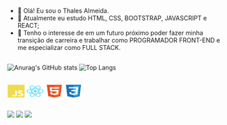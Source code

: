 - 👋 Olá! Eu sou o Thales Almeida.
- 🌱 Atualmente eu estudo HTML, CSS, BOOTSTRAP, JAVASCRIPT e REACT;
- 👀 Tenho o interesse de em um futuro próximo poder fazer minha transição de carreira e trabalhar como PROGRAMADOR FRONT-END e me especializar como FULL STACK.
##
![Anurag's GitHub stats](https://github-readme-stats.vercel.app/api?username=ThalesAlmeidaa&show_icons=true&theme=dracula)
![Top Langs](https://github-readme-stats.vercel.app/api/top-langs/?username=ThalesAlmeidaa&layout=compact&theme=dracula)


<div style="display: inline_block"><br>
    <img align="center" alt="Thales-Js" height="30" width="40" src="https://raw.githubusercontent.com/devicons/devicon/master/icons/javascript/javascript-plain.svg">
    <img align="center" alt="Thales-React" height="30" width="40" src="https://raw.githubusercontent.com/devicons/devicon/master/icons/react/react-original.svg">
    <img align="center" alt="Thales-HTML" height="30" width="40" src="https://raw.githubusercontent.com/devicons/devicon/master/icons/html5/html5-original.svg">
    <img align="center" alt="Thales-CSS" height="30" width="40" src="https://raw.githubusercontent.com/devicons/devicon/master/icons/css3/css3-original.svg">
</div>

 ##
<div> 
  <a href="https://instagram.com/thalesalmeidaa" target="_blank"><img src="https://img.shields.io/badge/-Instagram-%23E4405F?style=for-the-badge&logo=instagram&logoColor=white" target="_blank"></a> 
  <a href="mailto:thalesanjosalmeida@hotmail.com"><img src="https://img.shields.io/badge/-Email-%23333?style=for-the-badge&logo=gmail&logoColor=white" target="_blank"></a>
  <a href="https://www.linkedin.com/in/thalesalmeidaa" target="_blank"><img src="https://img.shields.io/badge/-LinkedIn-%230077B5?style=for-the-badge&logo=linkedin&logoColor=white" target="_blank"></a>   
</div>

